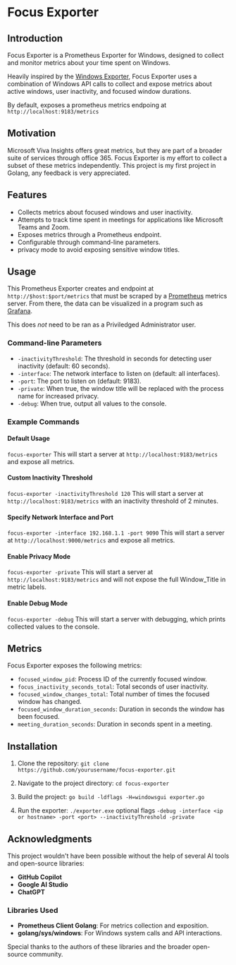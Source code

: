# Focus Exporter

## Introduction

Focus Exporter is a Prometheus Exporter for Windows, designed to collect and monitor metrics about your time spent on Windows. 

Heavily inspired by the [Windows Exporter]([url](https://github.com/prometheus-community/windows_exporter)), Focus Exporter uses a combination of Windows API calls to collect and expose metrics about active windows, user inactivity, and focused window durations.

By default, exposes a prometheus metrics endpoing at ```http://localhost:9183/metrics```

## Motivation

Microsoft Viva Insights offers great metrics, but they are part of a broader suite of services through office 365. Focus Exporter is my effort to collect a subset of these metrics independently. This project is my first project in Golang, any feedback is very appreciated. 

## Features

- Collects metrics about focused windows and user inactivity.
- Attempts to track time spent in meetings for applications like Microsoft Teams and Zoom.
- Exposes metrics through a Prometheus endpoint.
- Configurable through command-line parameters.
- privacy mode to avoid exposing sensitive window titles.

## Usage

This Prometheus Exporter creates and endpoint at ```http://$host:$port/metrics``` that must be scraped by a [Prometheus]([url](https://github.com/prometheus-community)) metrics server. From there, the data can be visualized in a program such as [Grafana]([url](https://github.com/grafana/grafana)). 

This does _not_ need to be ran as a Priviledged Administrator user. 

### Command-line Parameters

- `-inactivityThreshold`: The threshold in seconds for detecting user inactivity (default: 60 seconds).
- `-interface`: The network interface to listen on (default: all interfaces).
- `-port`: The port to listen on (default: 9183).
- `-private`: When true, the window title will be replaced with the process name for increased privacy.
- `-debug`: When true, output all values to the console.

### Example Commands

#### Default Usage

```focus-exporter``` This will start a server at ```http://localhost:9183/metrics``` and expose all metrics.

#### Custom Inactivity Threshold

```focus-exporter -inactivityThreshold 120``` This will start a server at ```http://localhost:9183/metrics``` with an inactivity threshold of 2 minutes. 

#### Specify Network Interface and Port

```focus-exporter -interface 192.168.1.1 -port 9090``` This will start a server at ```http://localhost:9000/metrics``` and expose all metrics.

#### Enable Privacy Mode

```focus-exporter -private``` This will start a server at ```http://localhost:9183/metrics``` and will not expose the full Window_Title in metric labels.

#### Enable Debug Mode

```focus-exporter -debug``` This will start a server with debugging, which prints collected values to the console. 

## Metrics

Focus Exporter exposes the following metrics:

- `focused_window_pid`: Process ID of the currently focused window.
- `focus_inactivity_seconds_total`: Total seconds of user inactivity.
- `focused_window_changes_total`: Total number of times the focused window has changed.
- `focused_window_duration_seconds`: Duration in seconds the window has been focused.
- `meeting_duration_seconds`: Duration in seconds spent in a meeting.

## Installation

1. Clone the repository:
    ```git clone https://github.com/yourusername/focus-exporter.git```

2. Navigate to the project directory:
    ```cd focus-exporter```

3. Build the project:
    ```go build -ldflags -H=windowsgui exporter.go```

4. Run the exporter:
    ```./exporter.exe``` optional flags ```-debug -interface <ip or hostname> -port <port> --inactivityThreshold -private```

## Acknowledgments

This project wouldn't have been possible without the help of several AI tools and open-source libraries:

- **GitHub Copilot**
- **Google AI Studio**
- **ChatGPT**

### Libraries Used

- **Prometheus Client Golang**: For metrics collection and exposition.
- **golang/sys/windows**: For Windows system calls and API interactions.

Special thanks to the authors of these libraries and the broader open-source community.


